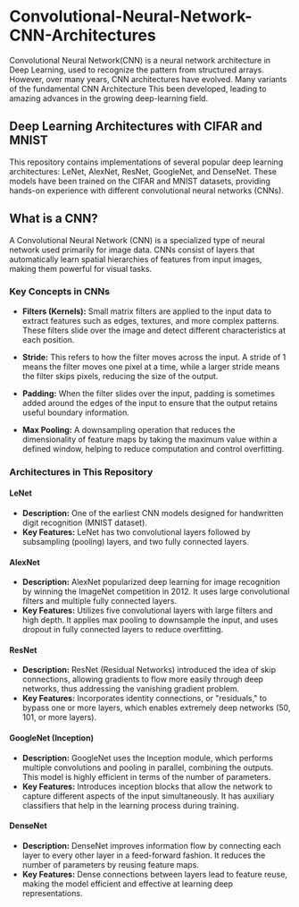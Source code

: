 # Convolutional-Neural-Network-CNN-Architectures
Convolutional Neural Network(CNN) is a neural network architecture in Deep Learning, used to recognize the pattern from structured arrays. However, over many years, CNN architectures have evolved. Many variants of the fundamental CNN Architecture This been developed, leading to amazing advances in the growing deep-learning field.

## Deep Learning Architectures with CIFAR and MNIST

This repository contains implementations of several popular deep learning architectures: LeNet, AlexNet, ResNet, GoogleNet, and DenseNet. These models have been trained on the CIFAR and MNIST datasets, providing hands-on experience with different convolutional neural networks (CNNs).

## What is a CNN?

A Convolutional Neural Network (CNN) is a specialized type of neural network used primarily for image data. CNNs consist of layers that automatically learn spatial hierarchies of features from input images, making them powerful for visual tasks.

### Key Concepts in CNNs

- **Filters (Kernels):** Small matrix filters are applied to the input data to extract features such as edges, textures, and more complex patterns. These filters slide over the image and detect different characteristics at each position.
  
- **Stride:** This refers to how the filter moves across the input. A stride of 1 means the filter moves one pixel at a time, while a larger stride means the filter skips pixels, reducing the size of the output.

- **Padding:** When the filter slides over the input, padding is sometimes added around the edges of the input to ensure that the output retains useful boundary information.

- **Max Pooling:** A downsampling operation that reduces the dimensionality of feature maps by taking the maximum value within a defined window, helping to reduce computation and control overfitting.

### Architectures in This Repository

#### LeNet
- **Description:** One of the earliest CNN models designed for handwritten digit recognition (MNIST dataset).
- **Key Features:** LeNet has two convolutional layers followed by subsampling (pooling) layers, and two fully connected layers.
  
#### AlexNet
- **Description:** AlexNet popularized deep learning for image recognition by winning the ImageNet competition in 2012. It uses large convolutional filters and multiple fully connected layers.
- **Key Features:** Utilizes five convolutional layers with large filters and high depth. It applies max pooling to downsample the input, and uses dropout in fully connected layers to reduce overfitting.

#### ResNet
- **Description:** ResNet (Residual Networks) introduced the idea of skip connections, allowing gradients to flow more easily through deep networks, thus addressing the vanishing gradient problem.
- **Key Features:** Incorporates identity connections, or "residuals," to bypass one or more layers, which enables extremely deep networks (50, 101, or more layers).

#### GoogleNet (Inception)
- **Description:** GoogleNet uses the Inception module, which performs multiple convolutions and pooling in parallel, combining the outputs. This model is highly efficient in terms of the number of parameters.
- **Key Features:** Introduces inception blocks that allow the network to capture different aspects of the input simultaneously. It has auxiliary classifiers that help in the learning process during training.

#### DenseNet
- **Description:** DenseNet improves information flow by connecting each layer to every other layer in a feed-forward fashion. It reduces the number of parameters by reusing feature maps.
- **Key Features:** Dense connections between layers lead to feature reuse, making the model efficient and effective at learning deep representations.


